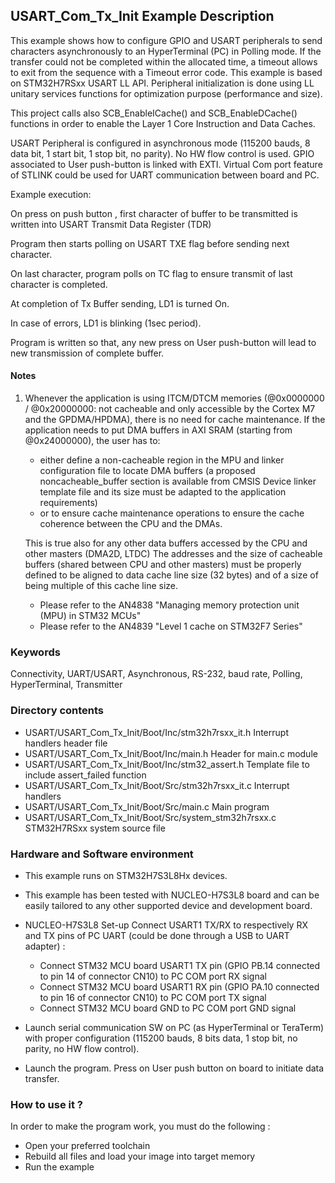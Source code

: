 ## <b>USART_Com_Tx_Init Example Description</b>

This example shows how to configure GPIO and USART peripherals to send characters
asynchronously to an HyperTerminal (PC) in Polling mode. If the transfer could not
be completed within the allocated time, a timeout allows to exit from the sequence
with a Timeout error code. This example is based on STM32H7RSxx USART LL API. Peripheral
initialization is done using LL unitary services functions for optimization purpose
(performance and size).

This project calls also SCB_EnableICache() and SCB_EnableDCache() functions in order to enable
the Layer 1 Core Instruction and Data Caches.

USART Peripheral is configured in asynchronous mode (115200 bauds, 8 data bit, 1 start bit, 1 stop bit, no parity).
No HW flow control is used.
GPIO associated to User push-button is linked with EXTI.
Virtual Com port feature of STLINK could be used for UART communication between board and PC.

Example execution:

On press on push button , first character of buffer to be transmitted is written into USART Transmit Data Register (TDR)

Program then starts polling on USART TXE flag before sending next character.

On last character, program polls on TC flag to ensure transmit of last character is completed.

At completion of Tx Buffer sending, LD1 is turned On.

In case of errors, LD1 is blinking (1sec period).

Program is written so that, any new press on User push-button will lead to new transmission of complete buffer.

#### <b>Notes</b>

 1. Whenever the application is using ITCM/DTCM memories (@0x0000000 / @0x20000000: not cacheable and only accessible
    by the Cortex M7 and the GPDMA/HPDMA), there is no need for cache maintenance.
    If the application needs to put DMA buffers in AXI SRAM (starting from @0x24000000), the user has to:
    - either define a non-cacheable region in the MPU and linker configuration file to locate DMA buffers
      (a proposed noncacheable_buffer section is available from CMSIS Device linker template file and its size must
      be adapted to the application requirements)
    - or to ensure cache maintenance operations to ensure the cache coherence between the CPU and the DMAs.

    This is true also for any other data buffers accessed by the CPU and other masters (DMA2D, LTDC)
    The addresses and the size of cacheable buffers (shared between CPU and other masters)
    must be properly defined to be aligned to data cache line size (32 bytes) and of a size of being multiple
    of this cache line size.
    - Please refer to the AN4838 "Managing memory protection unit (MPU) in STM32 MCUs"
    - Please refer to the AN4839 "Level 1 cache on STM32F7 Series"

### <b>Keywords</b>

Connectivity, UART/USART, Asynchronous, RS-232, baud rate, Polling, HyperTerminal, Transmitter

### <b>Directory contents</b>

  - USART/USART_Com_Tx_Init/Boot/Inc/stm32h7rsxx_it.h        Interrupt handlers header file
  - USART/USART_Com_Tx_Init/Boot/Inc/main.h                  Header for main.c module
  - USART/USART_Com_Tx_Init/Boot/Inc/stm32_assert.h          Template file to include assert_failed function
  - USART/USART_Com_Tx_Init/Boot/Src/stm32h7rsxx_it.c        Interrupt handlers
  - USART/USART_Com_Tx_Init/Boot/Src/main.c                  Main program
  - USART/USART_Com_Tx_Init/Boot/Src/system_stm32h7rsxx.c    STM32H7RSxx system source file


### <b>Hardware and Software environment</b>

  - This example runs on STM32H7S3L8Hx devices.

  - This example has been tested with NUCLEO-H7S3L8 board and can be
    easily tailored to any other supported device and development board.

  - NUCLEO-H7S3L8 Set-up
    Connect USART1 TX/RX to respectively RX and TX pins of PC UART (could be done through a USB to UART adapter) :
    - Connect STM32 MCU board USART1 TX pin (GPIO PB.14 connected to pin 14 of connector CN10)
      to PC COM port RX signal
    - Connect STM32 MCU board USART1 RX pin (GPIO PA.10 connected to pin 16 of connector CN10)
      to PC COM port TX signal
    - Connect STM32 MCU board GND to PC COM port GND signal

  - Launch serial communication SW on PC (as HyperTerminal or TeraTerm) with proper configuration
    (115200 bauds, 8 bits data, 1 stop bit, no parity, no HW flow control).

  - Launch the program. Press on User push button on board to initiate data transfer.

### <b>How to use it ?</b>

In order to make the program work, you must do the following :

 - Open your preferred toolchain
 - Rebuild all files and load your image into target memory
 - Run the example

